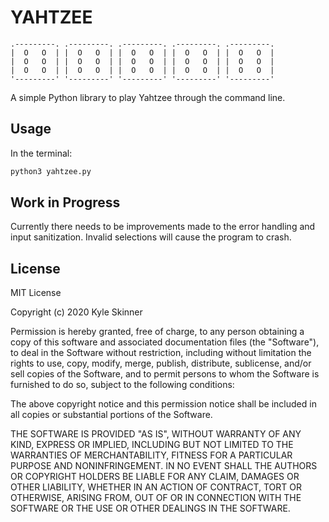 # **YAHTZEE**

    .---------. .---------. .---------. .---------. .---------.  
    |  O   O  | |  O   O  | |  O   O  | |  O   O  | |  O   O  |    
    |  O   O  | |  O   O  | |  O   O  | |  O   O  | |  O   O  |  
    |  O   O  | |  O   O  | |  O   O  | |  O   O  | |  O   O  |  
    '---------' '---------' '---------' '---------' '---------'

A simple Python library to play Yahtzee through the command line.

## Usage
In the terminal:
```bash
python3 yahtzee.py
```

## Work in Progress
Currently there needs to be improvements made to the error handling and input sanitization. Invalid selections will cause the program to crash.

## License
MIT License

Copyright (c) 2020 Kyle Skinner

Permission is hereby granted, free of charge, to any person obtaining a copy
of this software and associated documentation files (the "Software"), to deal
in the Software without restriction, including without limitation the rights
to use, copy, modify, merge, publish, distribute, sublicense, and/or sell
copies of the Software, and to permit persons to whom the Software is
furnished to do so, subject to the following conditions:

The above copyright notice and this permission notice shall be included in all
copies or substantial portions of the Software.

THE SOFTWARE IS PROVIDED "AS IS", WITHOUT WARRANTY OF ANY KIND, EXPRESS OR
IMPLIED, INCLUDING BUT NOT LIMITED TO THE WARRANTIES OF MERCHANTABILITY,
FITNESS FOR A PARTICULAR PURPOSE AND NONINFRINGEMENT. IN NO EVENT SHALL THE
AUTHORS OR COPYRIGHT HOLDERS BE LIABLE FOR ANY CLAIM, DAMAGES OR OTHER
LIABILITY, WHETHER IN AN ACTION OF CONTRACT, TORT OR OTHERWISE, ARISING FROM,
OUT OF OR IN CONNECTION WITH THE SOFTWARE OR THE USE OR OTHER DEALINGS IN THE
SOFTWARE.

